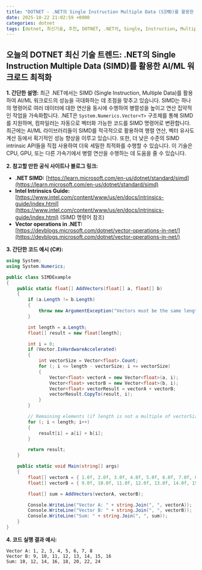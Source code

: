 ```yaml
---
title: "DOTNET - .NET의 Single Instruction Multiple Data (SIMD)를 활용한 AI/ML 워크로드 최적화"
date: 2025-10-22 21:02:59 +0900
categories: dotnet
tags: [dotnet, 최신기술, 추천, DOTNET, .NET의, Single, Instruction, Multiple, Data, (SIMD)를, 활용한, AI/ML, 워크로드, 최적화]
---
```


## 오늘의 DOTNET 최신 기술 트렌드: **.NET의 Single Instruction Multiple Data (SIMD)를 활용한 AI/ML 워크로드 최적화**

**1. 간단한 설명:**
최근 .NET에서는 SIMD (Single Instruction, Multiple Data)를 활용하여 AI/ML 워크로드의 성능을 극대화하는 데 초점을 맞추고 있습니다.  SIMD는 하나의 명령어로 여러 데이터에 대한 연산을 동시에 수행하여 병렬성을 높이고 연산 집약적인 작업을 가속화합니다.  .NET은 `System.Numerics.Vector<T>` 구조체를 통해 SIMD를 지원하며, 컴파일러는 자동으로 벡터화 가능한 코드를 SIMD 명령어로 변환합니다.  최근에는 AI/ML 라이브러리들이 SIMD를 적극적으로 활용하여 행렬 연산, 벡터 유사도 계산 등에서 획기적인 성능 향상을 이루고 있습니다. 또한, 더 낮은 수준의 SIMD intrinsic API들을 직접 사용하여 더욱 세밀한 최적화를 수행할 수 있습니다. 이 기술은 CPU, GPU, 또는 다른 가속기에서 병렬 연산을 수행하는 데 도움을 줄 수 있습니다.

**2. 참고할 만한 공식 사이트나 블로그 링크:**

*   **.NET SIMD:** [https://learn.microsoft.com/en-us/dotnet/standard/simd](https://learn.microsoft.com/en-us/dotnet/standard/simd)
*   **Intel Intrinsics Guide:** [https://www.intel.com/content/www/us/en/docs/intrinsics-guide/index.html](https://www.intel.com/content/www/us/en/docs/intrinsics-guide/index.html) (SIMD 명령어 참조)
*   **Vector operations in .NET:** [https://devblogs.microsoft.com/dotnet/vector-operations-in-net/](https://devblogs.microsoft.com/dotnet/vector-operations-in-net/)

**3. 간단한 코드 예시 (C#):**

```csharp
using System;
using System.Numerics;

public class SIMDExample
{
    public static float[] AddVectors(float[] a, float[] b)
    {
        if (a.Length != b.Length)
        {
            throw new ArgumentException("Vectors must be the same length.");
        }

        int length = a.Length;
        float[] result = new float[length];

        int i = 0;
        if (Vector.IsHardwareAccelerated)
        {
            int vectorSize = Vector<float>.Count;
            for (; i <= length - vectorSize; i += vectorSize)
            {
                Vector<float> vectorA = new Vector<float>(a, i);
                Vector<float> vectorB = new Vector<float>(b, i);
                Vector<float> vectorResult = vectorA + vectorB;
                vectorResult.CopyTo(result, i);
            }
        }

        // Remaining elements (if length is not a multiple of vectorSize)
        for (; i < length; i++)
        {
            result[i] = a[i] + b[i];
        }

        return result;
    }

    public static void Main(string[] args)
    {
        float[] vectorA = { 1.0f, 2.0f, 3.0f, 4.0f, 5.0f, 6.0f, 7.0f, 8.0f };
        float[] vectorB = { 9.0f, 10.0f, 11.0f, 12.0f, 13.0f, 14.0f, 15.0f, 16.0f };

        float[] sum = AddVectors(vectorA, vectorB);

        Console.WriteLine("Vector A: " + string.Join(", ", vectorA));
        Console.WriteLine("Vector B: " + string.Join(", ", vectorB));
        Console.WriteLine("Sum: " + string.Join(", ", sum));
    }
}
```

**4. 코드 실행 결과 예시:**

```
Vector A: 1, 2, 3, 4, 5, 6, 7, 8
Vector B: 9, 10, 11, 12, 13, 14, 15, 16
Sum: 10, 12, 14, 16, 18, 20, 22, 24
```

